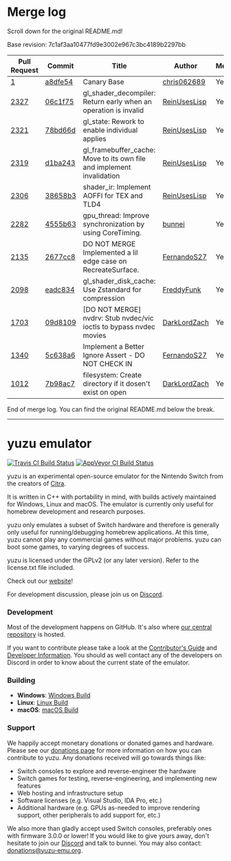 # Merge log

Scroll down for the original README.md!

Base revision: 7c1af3aa10477fd9e3002e967c3bc4189b2297bb

|Pull Request|Commit|Title|Author|Merged?|
|----|----|----|----|----|
|[1](https://github.com/yuzu-emu/yuzu-canary/pull/1)|[a8dfe54](https://github.com/yuzu-emu/yuzu-canary/pull/1/files/)|Canary Base|[chris062689](https://github.com/chris062689)|Yes|
|[2327](https://github.com/yuzu-emu/yuzu/pull/2327)|[06c1f75](https://github.com/yuzu-emu/yuzu/pull/2327/files/)|gl_shader_decompiler: Return early when an operation is invalid|[ReinUsesLisp](https://github.com/ReinUsesLisp)|Yes|
|[2321](https://github.com/yuzu-emu/yuzu/pull/2321)|[78bd66d](https://github.com/yuzu-emu/yuzu/pull/2321/files/)|gl_state: Rework to enable individual applies|[ReinUsesLisp](https://github.com/ReinUsesLisp)|Yes|
|[2319](https://github.com/yuzu-emu/yuzu/pull/2319)|[d1ba243](https://github.com/yuzu-emu/yuzu/pull/2319/files/)|gl_framebuffer_cache: Move to its own file and implement invalidation|[ReinUsesLisp](https://github.com/ReinUsesLisp)|Yes|
|[2306](https://github.com/yuzu-emu/yuzu/pull/2306)|[38658b3](https://github.com/yuzu-emu/yuzu/pull/2306/files/)|shader_ir: Implement AOFFI for TEX and TLD4|[ReinUsesLisp](https://github.com/ReinUsesLisp)|Yes|
|[2282](https://github.com/yuzu-emu/yuzu/pull/2282)|[4555b63](https://github.com/yuzu-emu/yuzu/pull/2282/files/)|gpu_thread: Improve synchronization by using CoreTiming.|[bunnei](https://github.com/bunnei)|Yes|
|[2135](https://github.com/yuzu-emu/yuzu/pull/2135)|[2677cc8](https://github.com/yuzu-emu/yuzu/pull/2135/files/)|DO NOT MERGE Implemented a lil edge case on RecreateSurface.|[FernandoS27](https://github.com/FernandoS27)|Yes|
|[2098](https://github.com/yuzu-emu/yuzu/pull/2098)|[eadc834](https://github.com/yuzu-emu/yuzu/pull/2098/files/)|gl_shader_disk_cache: Use Zstandard for compression|[FreddyFunk](https://github.com/FreddyFunk)|Yes|
|[1703](https://github.com/yuzu-emu/yuzu/pull/1703)|[09d8109](https://github.com/yuzu-emu/yuzu/pull/1703/files/)|[DO NOT MERGE] nvdrv: Stub nvdec/vic ioctls to bypass nvdec movies|[DarkLordZach](https://github.com/DarkLordZach)|Yes|
|[1340](https://github.com/yuzu-emu/yuzu/pull/1340)|[5c638a6](https://github.com/yuzu-emu/yuzu/pull/1340/files/)|Implement a Better Ignore Assert - DO NOT CHECK IN|[FernandoS27](https://github.com/FernandoS27)|Yes|
|[1012](https://github.com/yuzu-emu/yuzu/pull/1012)|[7b98ac7](https://github.com/yuzu-emu/yuzu/pull/1012/files/)|filesystem: Create directory if it dosen't exist on open|[DarkLordZach](https://github.com/DarkLordZach)|Yes|


End of merge log. You can find the original README.md below the break.

------

yuzu emulator
=============
[![Travis CI Build Status](https://travis-ci.org/yuzu-emu/yuzu.svg?branch=master)](https://travis-ci.org/yuzu-emu/yuzu)
[![AppVeyor CI Build Status](https://ci.appveyor.com/api/projects/status/77k97svb2usreu68?svg=true)](https://ci.appveyor.com/project/bunnei/yuzu)

yuzu is an experimental open-source emulator for the Nintendo Switch from the creators of [Citra](https://citra-emu.org/).

It is written in C++ with portability in mind, with builds actively maintained for Windows, Linux and macOS. The emulator is currently only useful for homebrew development and research purposes.

yuzu only emulates a subset of Switch hardware and therefore is generally only useful for running/debugging homebrew applications. At this time, yuzu cannot play any commercial games without major problems. yuzu can boot some games, to varying degrees of success.

yuzu is licensed under the GPLv2 (or any later version). Refer to the license.txt file included.

Check out our [website](https://yuzu-emu.org/)!

For development discussion, please join us on [Discord](https://discord.gg/XQV6dn9).

### Development

Most of the development happens on GitHub. It's also where [our central repository](https://github.com/yuzu-emu/yuzu) is hosted.

If you want to contribute please take a look at the [Contributor's Guide](CONTRIBUTING.md) and [Developer Information](https://github.com/yuzu-emu/yuzu/wiki/Developer-Information). You should as well contact any of the developers on Discord in order to know about the current state of the emulator.

### Building

* __Windows__: [Windows Build](https://github.com/yuzu-emu/yuzu/wiki/Building-For-Windows)
* __Linux__: [Linux Build](https://github.com/yuzu-emu/yuzu/wiki/Building-For-Linux)
* __macOS__: [macOS Build](https://github.com/yuzu-emu/yuzu/wiki/Building-for-macOS)


### Support
We happily accept monetary donations or donated games and hardware. Please see our [donations page](https://yuzu-emu.org/donate/) for more information on how you can contribute to yuzu. Any donations received will go towards things like:
* Switch consoles to explore and reverse-engineer the hardware
* Switch games for testing, reverse-engineering, and implementing new features
* Web hosting and infrastructure setup
* Software licenses (e.g. Visual Studio, IDA Pro, etc.)
* Additional hardware (e.g. GPUs as-needed to improve rendering support, other peripherals to add support for, etc.)

We also more than gladly accept used Switch consoles, preferably ones with firmware 3.0.0 or lower! If you would like to give yours away, don't hesitate to join our [Discord](https://discord.gg/VXqngT3) and talk to bunnei. You may also contact: donations@yuzu-emu.org.
